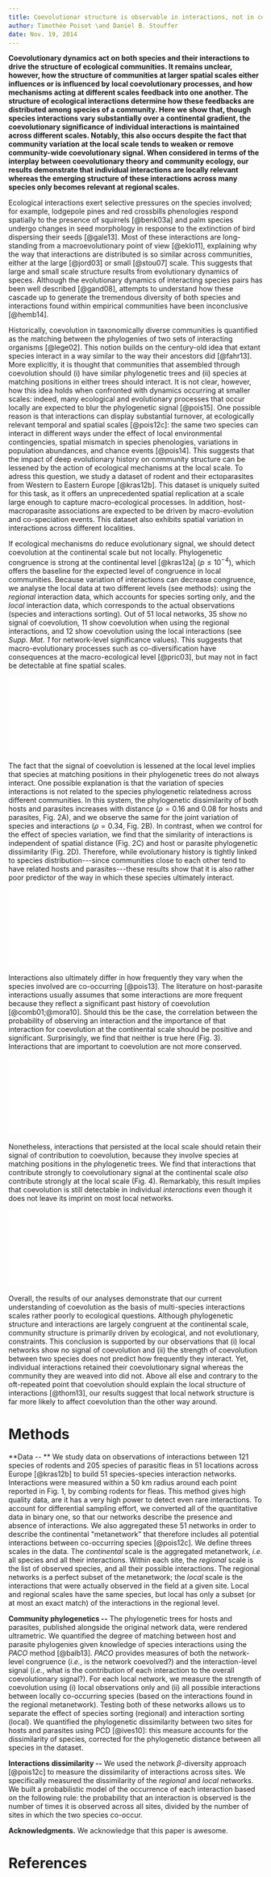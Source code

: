 ```yaml
---
title: Coevolutionar structure is observable in interactions, not in communities
author: Timothée Poisot \and Daniel B. Stouffer
date: Nov. 19, 2014
---
```


**Coevolutionary dynamics act on both species and their interactions to
drive the structure of ecological communities. It remains unclear, however,
how the structure of communities at larger spatial scales either influences
or is influenced by local coevolutionary processes, and how mechanisms acting
at different scales feedback into one another. The structure of ecological
interactions determine how these feedbacks are distributed among species of a
community. Here we show that, though species interactions vary substantially
over a continental gradient, the coevolutionary significance of individual
interactions is maintained across different scales. Notably, this also
occurs despite the fact that community variation at the local scale tends
to weaken or remove community-wide coevolutionary signal. When considered in
terms of the interplay between coevolutionary theory and community ecology,
our results demonstrate that individual interactions are locally relevant
whereas the emerging structure of these interactions across many species
only becomes relevant at regional scales.**

Ecological interactions exert selective pressures on the species involved;
for example, lodgepole pines and red crossbills phenologies respond
spatially to the presence of squirrels [@benk03a] and palm species undergo
changes in seed morphology in response to the extinction of bird dispersing
their seeds [@gale13]. Most of these interactions are long-standing from
a macroevolutionary point of view [@eklo11], explaining why the way that
interactions are distributed is so similar across communities, either at the
large [@jord03] or small [@stou07] scale. This suggests that large and small
scale structure results from evolutionary dynamics of speces. Although the
evolutionary dynamics of interacting species pairs has been well described
[@gand08], attempts to understand how these cascade up to generate the
tremendous diversity of both species and interactions found within empirical
communities have been inconclusive [@hemb14].

Historically, coevolution in taxonomically diverse communities is quantified
as the matching between the phylogenies of two sets of interacting organisms
[@lege02]. This notion builds on the century-old idea that extant species
interact in a way similar to the way their ancestors did [@fahr13]. More
explicitly, it is thought that communities that assembled through coevolution
should (i) have similar phylogenetic trees and (ii) species at matching
positions in either trees should interact. It is not clear, however, how
this idea holds when confronted with dynamics occurring at smaller scales:
indeed, many ecological and evolutionary processes that occur locally are
expected to blur the phylogenetic signal [@pois15]. One possible reason is
that interactions can display substantial turnover, at ecologically relevant
temporal and spatial scales [@pois12c]: the same two species can interact in
different ways under the effect of local environmental contingencies, spatial
mismatch in species phenologies, variations in population abundances, and
chance events [@pois14]. This suggests that the impact of deep evolutionary
history on community structure can be lessened by the action of ecological
mechanisms at the local scale. To adress this question, we study a dataset of
rodent and their ectoparasites from Western to Eastern Europe [@kras12b]. This
dataset is uniquely suited for this task, as it offers an unprecedented
spatial replication at a scale large enough to capture macro-ecological
processes. In addition, host-macroparasite associations are expected to
be driven by macro-evolution and co-speciation events. This dataset also
exhibits spatial variation in interactions across different localities.

If ecological mechanisms do reduce evolutionary signal, we should
detect coevolution at the continental scale but not locally. Phylogenetic
congruence is strong at the continental level [@kras12a] ($p \leq 10^{-4}$),
which offers the baseline for the expected level of congruence in local
communities. Because variation of interactions can decrease congruence,
we analyse the local data at two different levels (see methods): using the
*regional* interaction data, which accounts for species sorting only, and
the *local* interaction data, which corresponds to the actual observations
(species and interactions sorting). Out of 51 local networks, 35 show no signal
of coevolution, 11 show coevolution when using the regional interactions,
and 12 show coevolution using the local interactions (see *Supp.  Mat. 1*
for network-level significance values). This suggests that macro-evolutionary
processes such as co-diversification have consequences at the macro-ecological
level [@pric03], but may not in fact be detectable at fine spatial scales.

![Spatial distribution of the 51 sampled sites, with significance of the regional and local interaction networks color-coded.](../figures/figure1.pdf)

The fact that the signal of coevolution is lessened at the local level implies that species at matching
positions in their phylogenetic trees do not always interact. One possible explanation is that the variation of species interactions is not related to the species phylogenetic
relatedness across different communities. In this system, the phylogenetic
dissimilarity of both hosts and parasites increases with distance ($\rho = 0.16$ and $0.08$ for hosts and parasites, Fig. 2A),
and we observe the same for the joint variation of species and interactions
($\rho = 0.34$, Fig. 2B). In contrast, when we control for the effect of species variation,
we find that the similarity of interactions is independent of spatial
distance (Fig. 2C) and host or parasite phylogenetic dissimilarity
(Fig. 2D). Therefore, while evolutionary history is tightly linked to
species distribution---since communities close to each other tend to have
related hosts and parasites---these results show that it is also rather poor
predictor of the way in which these species ultimately interact.

![Relationships between spatial distance, phylogenetic dissimilarity, and the dissimilarity of interactions at the local and regional scales. (*temp.*)](../figures/figure4.pdf)

Interactions also ultimately differ in how frequently they vary when
the species involved are co-occurring [@pois13]. The literature on
host-parasite interactions usually assumes that some interactions
are more frequent because they reflect a significant past history of
coevolution [@comb01;@mora10]. Should this be the case, the correlation
between the probability of observing an interaction and the importance
of that interaction for coevolution at the continental scale should be
positive and significant. Surprisingly, we find that neither is true here
(Fig. 3). Interactions that are important to coevolution are not more
conserved.

![Lack of relationship between the probability of observing an interaction, and its contribution to coevolution in the continental network. Each interaction is weighted by the number of times the two species involved have been observed together. (*temp.*)](../figures/figure3.pdf)

Nonetheless, interactions that persisted at the local scale should retain
their signal of contribution to coevolution, because they involve species at
matching positions in the phylogenetic trees. We find that interactions that
contribute strongly to coevolutionary signal at the continental scale *also*
contribute strongly at the local scale (Fig. 4). Remarkably, this result
implies that coevolution is still detectable in individual *interactions*
even though it does not leave its imprint on most local networks.

![Relationship between continental and regional contribution to coevolution (*temp.*).](../figures/figure2.pdf)

<!--Discussion 3-->

Overall, the results of our analyses demonstrate that our current understanding
of coevolution as the basis of multi-species interactions scales rather poorly
to ecological questions.  Although phylogenetic structure and interactions are
largely congruent at the continental scale, community structure is primarily
driven by ecological, and not evolutionary, constraints. This conclusion
is supported by our observations that (i) local networks show no signal
of coevolution and (ii) the strength of coevolution between two species
does not predict how frequently they interact. Yet, individual interactions
retained their coevolutionary signal whereas the community they are weaved
into did not. Above all else and contrary to the oft-repeated point that
coevolution should explain the local structure of interactions [@thom13],
our results suggest that local network structure is far more likely to affect
coevolution than the other way around.

# Methods

**Data -- ** We study data on observations of interactions between 121 species
of rodents and 205 species of parasitic fleas in 51 locations across Europe
[@kras12b] to build 51 species-species interaction networks. Interactions
were measured within a 50 km radius around each point reported in Fig. 1, by
combing rodents for fleas. This method gives high quality data, are it has a
very high power to detect even rare interactions. To account for differential
sampling effort, we converted all of the quantitative data in binary one,
so that our networks describe the presence and absence of interactions.
We also aggregated these 51 networks in order to describe the continental
"metanetwork" that therefore includes all potential interactions between
co-occurring species [@pois12c]. We define threes scales in the data. The
*continental* scale is the aggregated metanetwork, *i.e.* all species and
all their interactions. Within each site, the *regional* scale is the list of
observed species, and all their possible interactions. The regional networks
is a perfect subset of the metanetwork; the *local* scale is the interactions
that were actually observed in the field at a given site. Local and regional
scales have the same species, but local has only a subset (or at most an
exact match) of the interactions in the regional level.

**Community phylogenetics --** The phylogenetic trees for hosts and parasites,
published alongside the original network data, were rendered ultrametric. We
quantified the degree of matching between host and parasite phylogenies given
knowledge of species interactions using the *PACO* method [@balb13]. *PACO*
provides measures of both the network-level congruence (*i.e.*, is the network
coevolved?) and the interaction-level signal (*i.e.*, what is the contribution
of each interaction to the overall coevolutionary signal?). For each local
network, we measure the strength of coevolution using (i) local observations
only and (ii) all possible interactions between locally co-occurring species
(based on the interactions found in the regional metanetwork). Testing
both of these networks allows us to separate the effect of species sorting
(regional) and interaction sorting (local). We quantified the phylogenetic
dissimilarity between two sites for hosts and parasites using PCD [@ives10]:
this measure accounts for the dissimilarity of species, corrected for the
phylogenetic distance between all species in the dataset.

**Interactions dissimilarity --** We used the network $\beta$-diversity
approach [@pois12c] to measure the dissimilarity of interactions across
sites. We specifically measured the dissimilarity of the *regional* and
*local* networks. We built a probabilistic model of the occurrence of each
interaction based on the following rule: the probability that an interaction
is observed is the number of times it is observed across all sites, divided
by the number of sites in which the two species co-occur.

**Acknowledgments.** We acknowledge that this paper is awesome.

# References




